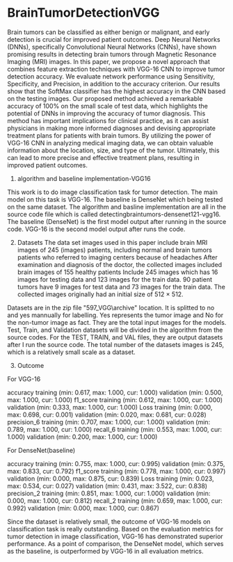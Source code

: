 # BrainTumorDetectionVGG
Brain tumors can be classified as either benign or malignant, and early detection is crucial for improved patient outcomes. Deep Neural Networks (DNNs), specifically Convolutional Neural Networks (CNNs), have shown promising results in detecting brain tumors through Magnetic Resonance Imaging (MRI) images. In this paper, we propose a novel approach that combines feature extraction techniques with VGG-16 CNN to improve tumor detection accuracy. We evaluate network performance using Sensitivity, Specificity, and Precision, in addition to the accuracy criterion. Our results show that the SoftMax classifier has the highest accuracy in the CNN based on the testing images. Our proposed method achieved a remarkable accuracy of 100% on the small scale of test data, which highlights the potential of DNNs in improving the accuracy of tumor diagnosis. This method has important implications for clinical practice, as it can assist physicians in making more informed diagnoses and devising appropriate treatment plans for patients with brain tumors. By utilizing the power of VGG-16 CNN in analyzing medical imaging data, we can obtain valuable information about the location, size, and type of the tumor. Ultimately, this can lead to more precise and effective treatment plans, resulting in improved patient outcomes.
1. algorithm and baseline implementation-VGG16

This work is to do image classification task for tumor detection. The main model on this task is VGG-16.
The baseline is DenseNet which being tested on the same dataset. 
The algorithm and basline implementation 
are all in the source code file which is called detectingbraintumors-densenet121-vgg16. 
The baseline (DenseNet) is the first model output after running in the source code. 
VGG-16 is the second model output after runs the code. 


2. Datasets
The data set images used in this paper include brain MRI images of 245 (images) patients, 
including normal and brain tumors patients who referred to imaging centers because of headaches 
After examination and diagnosis of the doctor, 
the collected images included brain images of 155 healthy patients Include 245 images which has 16 images 
for testing data and 123 images for the train data. 90 patient tumors have 9 images for test data and 73 images
for the train data. The collected images originally had an initial size of 512 × 512.

Datasets are in the zip file "597_VGG\archive" location. It is splitted to no and yes mannually for labelling.
Yes represents the tumor image and No for the non-tumor image as fact. They are the total input images for
the models. Test, Train, and Validation datasets will be divided in the algorithm from the source codes.
For the TEST, TRAIN, and VAL files, they are output datasets after I run the source code. The total number 
of the datasets images is 245, which is a relatively small scale as a dataset.

3. Outcome

For VGG-16


accuracy
	training         	 (min:    0.617, max:    1.000, cur:    1.000)
	validation       	 (min:    0.500, max:    1.000, cur:    1.000)
f1_score
	training         	 (min:    0.612, max:    1.000, cur:    1.000)
	validation       	 (min:    0.333, max:    1.000, cur:    1.000)
Loss
	training         	 (min:    0.000, max:    0.698, cur:    0.001)
	validation       	 (min:    0.020, max:    0.681, cur:    0.028)
precision_6
	training         	 (min:    0.707, max:    1.000, cur:    1.000)
	validation       	 (min:    0.789, max:    1.000, cur:    1.000)
recall_6
	training         	 (min:    0.553, max:    1.000, cur:    1.000)
	validation       	 (min:    0.200, max:    1.000, cur:    1.000)


For DenseNet(baseline)

accuracy
	training         	 (min:    0.755, max:    1.000, cur:    0.995)
	validation       	 (min:    0.375, max:    0.833, cur:    0.792)
f1_score
	training         	 (min:    0.778, max:    1.000, cur:    0.997)
	validation       	 (min:    0.000, max:    0.875, cur:    0.839)
Loss
	training         	 (min:    0.023, max:    0.534, cur:    0.027)
	validation       	 (min:    0.431, max:    3.522, cur:    0.838)
precision_2
	training         	 (min:    0.851, max:    1.000, cur:    1.000)
	validation       	 (min:    0.000, max:    1.000, cur:    0.812)
recall_2
	training         	 (min:    0.659, max:    1.000, cur:    0.992)
	validation       	 (min:    0.000, max:    1.000, cur:    0.867)

Since the dataset is relatively small, the outcome of VGG-16 models on classification task is really outstanding.
Based on the evaluation metrics for tumor detection in image classification, 
VGG-16 has demonstrated superior performance. As a point of comparison, the DenseNet model, 
which serves as the baseline, is outperformed by VGG-16 in all evaluation metrics.
